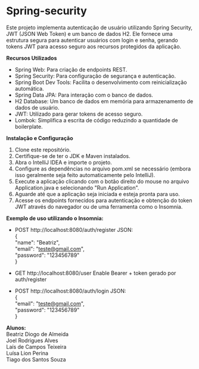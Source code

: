 # Spring-security
Este projeto implementa autenticação de usuário utilizando Spring Security, JWT (JSON Web Token) e um banco de dados H2. Ele fornece uma estrutura segura para autenticar usuários com login e senha, gerando tokens JWT para acesso seguro aos recursos protegidos da aplicação.

**Recursos Utilizados**
- Spring Web: Para criação de endpoints REST.
- Spring Security: Para configuração de segurança e autenticação.
- Spring Boot Dev Tools: Facilita o desenvolvimento com reinicialização automática.
- Spring Data JPA: Para interação com o banco de dados.
- H2 Database: Um banco de dados em memória para armazenamento de dados de usuário.
- JWT: Utilizado para gerar tokens de acesso seguro.
- Lombok: Simplifica a escrita de código reduzindo a quantidade de boilerplate.

**Instalação e Configuração**
1. Clone este repositório.
2. Certifique-se de ter o JDK e Maven instalados.
3. Abra o IntelliJ IDEA e importe o projeto.
4. Configure as dependências no arquivo pom.xml se necessário (embora isso geralmente seja feito automaticamente pelo IntelliJ).
5. Execute a aplicação clicando com o botão direito do mouse no arquivo Application.java e selecionando "Run Application".
6. Aguarde até que a aplicação seja iniciada e esteja pronta para uso.
7. Acesse os endpoints fornecidos para autenticação e obtenção do token JWT através do navegador ou de uma ferramenta como o Insomnia.

**Exemplo de uso utilizando o Insomnia:**

- POST http://localhost:8080/auth/register
JSON:   
{  
	"name": "Beatriz",  
	"email": "teste@gmail.com",  
	"password": "123456789"  
}  

- GET http://localhost:8080/user
Enable Bearer + token gerado por auth/register

- POST http://localhost:8080/auth/login
JSON:  
{  
	"email": "teste@gmail.com",  
	"password": "123456789"  
}   

**Alunos:**  
	Beatriz Diogo de Almeida  
 	Joel Rodrigues Alves  
  	Laís de Campos Teixeira   
   	Luísa Lion Perina   
    	Tiago dos Santos Souza   
